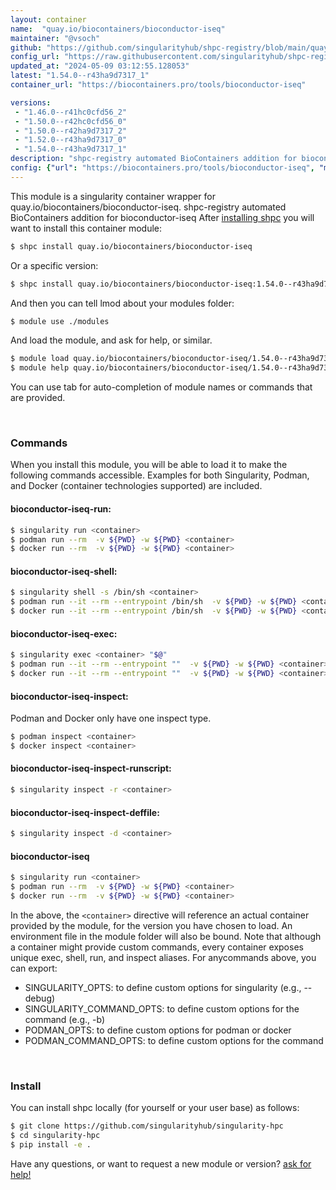 ```yaml
---
layout: container
name:  "quay.io/biocontainers/bioconductor-iseq"
maintainer: "@vsoch"
github: "https://github.com/singularityhub/shpc-registry/blob/main/quay.io/biocontainers/bioconductor-iseq/container.yaml"
config_url: "https://raw.githubusercontent.com/singularityhub/shpc-registry/main/quay.io/biocontainers/bioconductor-iseq/container.yaml"
updated_at: "2024-05-09 03:12:55.128053"
latest: "1.54.0--r43ha9d7317_1"
container_url: "https://biocontainers.pro/tools/bioconductor-iseq"

versions:
 - "1.46.0--r41hc0cfd56_2"
 - "1.50.0--r42hc0cfd56_0"
 - "1.50.0--r42ha9d7317_2"
 - "1.52.0--r43ha9d7317_0"
 - "1.54.0--r43ha9d7317_1"
description: "shpc-registry automated BioContainers addition for bioconductor-iseq"
config: {"url": "https://biocontainers.pro/tools/bioconductor-iseq", "maintainer": "@vsoch", "description": "shpc-registry automated BioContainers addition for bioconductor-iseq", "latest": {"1.54.0--r43ha9d7317_1": "sha256:0217cc7293af47ace3e582b6cfdc8f7aec10cfced9fad934c40acf47654f38a3"}, "tags": {"1.46.0--r41hc0cfd56_2": "sha256:7f21aa5ab2325326d8596e860745b710cc0c556e21676c64755ef4072ef06fdf", "1.50.0--r42hc0cfd56_0": "sha256:7751d775c2a4aaa94d1b160df93bed60202ac62391b68e0955b7b19508bb54b0", "1.50.0--r42ha9d7317_2": "sha256:a8fc196c4e2656d2964bc9068e1d86188cac0161c60015ba94c6710104955836", "1.52.0--r43ha9d7317_0": "sha256:29352cfdc534ecd4fecf0fbb08ad2f5cd520ee8f66052dbaee599f12193a3f39", "1.54.0--r43ha9d7317_1": "sha256:0217cc7293af47ace3e582b6cfdc8f7aec10cfced9fad934c40acf47654f38a3"}, "docker": "quay.io/biocontainers/bioconductor-iseq"}
---
```


This module is a singularity container wrapper for quay.io/biocontainers/bioconductor-iseq.
shpc-registry automated BioContainers addition for bioconductor-iseq
After [installing shpc](#install) you will want to install this container module:


```bash
$ shpc install quay.io/biocontainers/bioconductor-iseq
```

Or a specific version:

```bash
$ shpc install quay.io/biocontainers/bioconductor-iseq:1.54.0--r43ha9d7317_1
```

And then you can tell lmod about your modules folder:

```bash
$ module use ./modules
```

And load the module, and ask for help, or similar.

```bash
$ module load quay.io/biocontainers/bioconductor-iseq/1.54.0--r43ha9d7317_1
$ module help quay.io/biocontainers/bioconductor-iseq/1.54.0--r43ha9d7317_1
```

You can use tab for auto-completion of module names or commands that are provided.

<br>

### Commands

When you install this module, you will be able to load it to make the following commands accessible.
Examples for both Singularity, Podman, and Docker (container technologies supported) are included.

#### bioconductor-iseq-run:

```bash
$ singularity run <container>
$ podman run --rm  -v ${PWD} -w ${PWD} <container>
$ docker run --rm  -v ${PWD} -w ${PWD} <container>
```

#### bioconductor-iseq-shell:

```bash
$ singularity shell -s /bin/sh <container>
$ podman run --it --rm --entrypoint /bin/sh  -v ${PWD} -w ${PWD} <container>
$ docker run --it --rm --entrypoint /bin/sh  -v ${PWD} -w ${PWD} <container>
```

#### bioconductor-iseq-exec:

```bash
$ singularity exec <container> "$@"
$ podman run --it --rm --entrypoint ""  -v ${PWD} -w ${PWD} <container> "$@"
$ docker run --it --rm --entrypoint ""  -v ${PWD} -w ${PWD} <container> "$@"
```

#### bioconductor-iseq-inspect:

Podman and Docker only have one inspect type.

```bash
$ podman inspect <container>
$ docker inspect <container>
```

#### bioconductor-iseq-inspect-runscript:

```bash
$ singularity inspect -r <container>
```

#### bioconductor-iseq-inspect-deffile:

```bash
$ singularity inspect -d <container>
```



#### bioconductor-iseq

```bash
$ singularity run <container>
$ podman run --rm  -v ${PWD} -w ${PWD} <container>
$ docker run --rm  -v ${PWD} -w ${PWD} <container>
```


In the above, the `<container>` directive will reference an actual container provided
by the module, for the version you have chosen to load. An environment file in the
module folder will also be bound. Note that although a container
might provide custom commands, every container exposes unique exec, shell, run, and
inspect aliases. For anycommands above, you can export:

 - SINGULARITY_OPTS: to define custom options for singularity (e.g., --debug)
 - SINGULARITY_COMMAND_OPTS: to define custom options for the command (e.g., -b)
 - PODMAN_OPTS: to define custom options for podman or docker
 - PODMAN_COMMAND_OPTS: to define custom options for the command

<br>

### Install

You can install shpc locally (for yourself or your user base) as follows:

```bash
$ git clone https://github.com/singularityhub/singularity-hpc
$ cd singularity-hpc
$ pip install -e .
```

Have any questions, or want to request a new module or version? [ask for help!](https://github.com/singularityhub/singularity-hpc/issues)